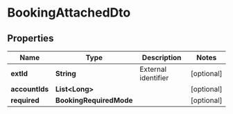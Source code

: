 

# BookingAttachedDto


## Properties

| Name | Type | Description | Notes |
|------------ | ------------- | ------------- | -------------|
|**extId** | **String** | External identifier |  [optional] |
|**accountIds** | **List&lt;Long&gt;** |  |  [optional] |
|**required** | **BookingRequiredMode** |  |  [optional] |



